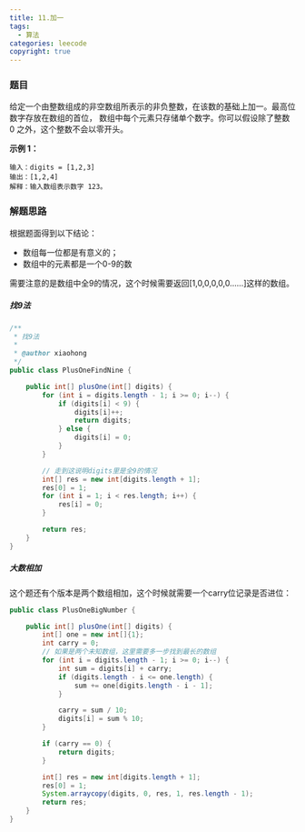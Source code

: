 ```yaml
---
title: 11.加一
tags:
  - 算法
categories: leecode
copyright: true
---
```


### 题目

给定一个由整数组成的非空数组所表示的非负整数，在该数的基础上加一。最高位数字存放在数组的首位， 数组中每个元素只存储单个数字。你可以假设除了整数 0 之外，这个整数不会以零开头。

**示例 1：**

```
输入：digits = [1,2,3]
输出：[1,2,4]
解释：输入数组表示数字 123。
```

### 解题思路

根据题面得到以下结论：

*   数组每一位都是有意义的；
*   数组中的元素都是一个0-9的数

需要注意的是数组中全9的情况，这个时候需要返回[1,0,0,0,0,0……]这样的数组。

##### 找9法

```java
/**
 * 找9法
 *
 * @author xiaohong
 */
public class PlusOneFindNine {

    public int[] plusOne(int[] digits) {
        for (int i = digits.length - 1; i >= 0; i--) {
            if (digits[i] < 9) {
                digits[i]++;
                return digits;
            } else {
                digits[i] = 0;
            }
        }

        // 走到这说明digits里是全9的情况
        int[] res = new int[digits.length + 1];
        res[0] = 1;
        for (int i = 1; i < res.length; i++) {
            res[i] = 0;
        }

        return res;
    }
}
```

##### 大数相加

这个题还有个版本是两个数组相加，这个时候就需要一个carry位记录是否进位：

```java
public class PlusOneBigNumber {

    public int[] plusOne(int[] digits) {
        int[] one = new int[]{1};
        int carry = 0;
        // 如果是两个未知数组，这里需要多一步找到最长的数组
        for (int i = digits.length - 1; i >= 0; i--) {
            int sum = digits[i] + carry;
            if (digits.length - i <= one.length) {
                sum += one[digits.length - i - 1];
            }

            carry = sum / 10;
            digits[i] = sum % 10;
        }

        if (carry == 0) {
            return digits;
        }

        int[] res = new int[digits.length + 1];
        res[0] = 1;
        System.arraycopy(digits, 0, res, 1, res.length - 1);
        return res;
    }
}
```


